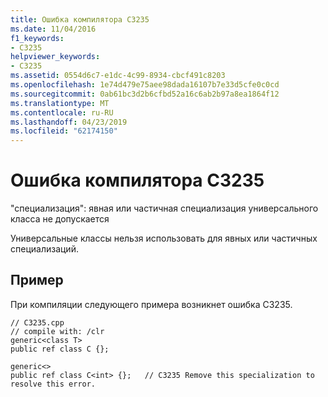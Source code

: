 ```yaml
---
title: Ошибка компилятора C3235
ms.date: 11/04/2016
f1_keywords:
- C3235
helpviewer_keywords:
- C3235
ms.assetid: 0554d6c7-e1dc-4c99-8934-cbcf491c8203
ms.openlocfilehash: 1e74d479e75aee98dada16107b7e33d5cfe0c0cd
ms.sourcegitcommit: 0ab61bc3d2b6cfbd52a16c6ab2b97a8ea1864f12
ms.translationtype: MT
ms.contentlocale: ru-RU
ms.lasthandoff: 04/23/2019
ms.locfileid: "62174150"
---
```

# <a name="compiler-error-c3235"></a>Ошибка компилятора C3235

"специализация": явная или частичная специализация универсального класса не допускается

Универсальные классы нельзя использовать для явных или частичных специализаций.

## <a name="example"></a>Пример

При компиляции следующего примера возникнет ошибка C3235.

```
// C3235.cpp
// compile with: /clr
generic<class T>
public ref class C {};

generic<>
public ref class C<int> {};   // C3235 Remove this specialization to resolve this error.
```
